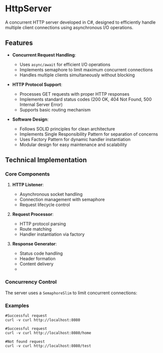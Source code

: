 # HttpServer

A concurrent HTTP server developed in C#, designed to efficiently handle multiple client connections using asynchronous I/O operations.

## Features

- **Concurrent Request Handling**: 
  - Uses `async/await` for efficient I/O operations
  - Implements semaphore to limit maximum concurrent connections
  - Handles multiple clients simultaneously without blocking

- **HTTP Protocol Support**:
  - Processes GET requests with proper HTTP responses
  - Implements standard status codes (200 OK, 404 Not Found, 500 Internal Server Error)
  - Supports basic routing mechanism

- **Software Design**:
  - Follows SOLID principles for clean architecture
  - Implements Single Responsibility Pattern for separation of concerns
  - Uses Factory Pattern for dynamic handler instantiation
  - Modular design for easy maintenance and scalability

## Technical Implementation

### Core Components

1. **HTTP Listener**:
   - Asynchronous socket handling
   - Connection management with semaphore
   - Request lifecycle control

2. **Request Processor**:
   - HTTP protocol parsing
   - Route matching
   - Handler instantiation via factory

3. **Response Generator**:
   - Status code handling
   - Header formation
   - Content delivery
	- 
### Concurrency Control

The server uses a `SemaphoreSlim` to limit concurrent connections:

### Examples
	#Successful request
	curl -v curl http://localhost:8080

	#Successful request
	curl -v curl http://localhost:8080/home

	#Not found request
	curl -v curl http://localhost:8080/test
	
